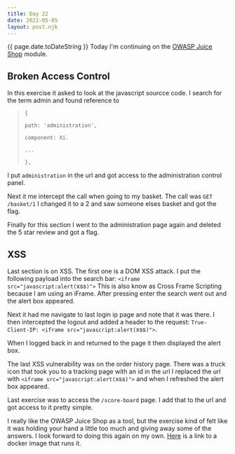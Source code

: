 ```yaml
---
title: Day 22
date: 2022-05-05
layout: post.njk
---
```


{{ page.date.toDateString }}
Today I'm continuing on the [OWASP Juice Shop](https://tryhackme.com/room/owaspjuiceshop) module.

## Broken Access Control
In this exercise it asked to look at the javascript sourcce code. I search for the term admin and found reference to
>`{`
>
>`path: 'administration',`
>
>`component: Xi.`
>
>`...`
>
>`},`

I put `administration` in the url and got access to the administration control panel.

Next it me intercept the call when going to my basket. The call was `GET /basket/1` I changed it to a 2 and saw someone elses basket and got the flag.

Finally for this section I went to the administration page again and deleted the 5 star review and got a flag.

## XSS
Last section is on XSS. The first one is a DOM XSS attack. I put the following payload into the search bar: 
`<iframe src="javascript:alert(`xss`)">`
This is also know as Cross Frame Scripting because I am using an iFrame. After pressing enter the search went out and the alert box appeared.

Next it had me navigate to last login ip page and note that it was there. I then intercepted the logout and added a header to the request: `True-Client-IP: <iframe src="javascript:alert(`xss`)">`.

When I logged back in and returned to the page it then displayed the alert box.

The last XSS vulnerability was on the order history page. There was a truck icon that took you to a tracking page with an id in the url I replaced the url with `<iframe src="javascript:alert(`xss`)">` and when I refreshed the alert box appeared. 


Last exercise was to access the `/score-board` page. I add that to the url and got access to it pretty simple.

I really like the OWASP Juice Shop as a tool, but the exercise kind of felt like it was holding your hand a little too much and giving away some of the answers. I look forward to doing this again on my own. [Here](https://hub.docker.com/r/bkimminich/juice-shop) is a link to a docker image that runs it.